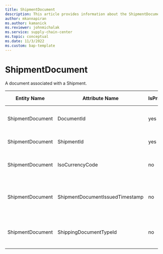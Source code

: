 ```yaml
---
title: ShipmentDocument
description: This article provides information about the ShipmentDocument entity.
author: mkannapiran
ms.author: kamanick
ms.reviewer: johnmichalak
ms.service: supply-chain-center
ms.topic: conceptual
ms.date: 11/3/2022
ms.custom: bap-template
---
```


# ShipmentDocument

A document associated with a Shipment.

| **Entity Name** | **Attribute Name** | **IsPrimaryKey** | **Data Type** | **Data Length** | **Description** |
| --- | --- | --- | --- | --- | --- |
| ShipmentDocument | DocumentId | yes | string | 36 | The unique identifier of a Document. |
| ShipmentDocument | ShipmentId | yes | string | 36 | The unique identifier of a Shipment. |
| ShipmentDocument | IsoCurrencyCode | no | string | 3 | The ISO 4217 currency code. |
| ShipmentDocument | ShipmentDocumentIssuedTimestamp | no | timestamp | 14 | The timestamp when the shipment document was issued. |
| ShipmentDocument | ShippingDocumentTypeId | no | string | 36 | The unique identifier of a Shipping Document Type. |
